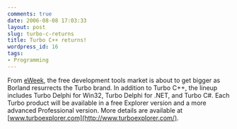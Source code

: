 ```yaml
---
comments: true
date: 2006-08-08 17:03:33
layout: post
slug: turbo-c-returns
title: Turbo C++ returns!
wordpress_id: 16
tags:
- Programming
---
```


From [eWeek](http://www.eweek.com/article2/0,1895,2000205,00.asp), the free development tools market is about to get bigger as Borland resurrects the Turbo brand. In addition to Turbo C++, the lineup includes Turbo Delphi for Win32, Turbo Delphi for .NET, and Turbo C#. Each Turbo product will be available in a free Explorer version and a more advanced Professional version. More details are available at [www.turboexplorer.com](http://www.turboexplorer.com/).
